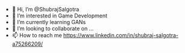- 👋 Hi, I’m @ShubrajSalgotra
- 👀 I’m interested in Game Development
- 🌱 I’m currently learning GANs
- 💞️ I’m looking to collaborate on ...
- 📫 How to reach me https://www.linkedin.com/in/shubraj-salgotra-a75266209/

<!---
ShubrajSalgotra/ShubrajSalgotra is a ✨ special ✨ repository because its `README.md` (this file) appears on your GitHub profile.
You can click the Preview link to take a look at your changes.
--->
